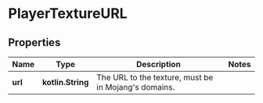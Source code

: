 
# PlayerTextureURL

## Properties
Name | Type | Description | Notes
------------ | ------------- | ------------- | -------------
**url** | **kotlin.String** | The URL to the texture, must be in Mojang&#39;s domains. | 




